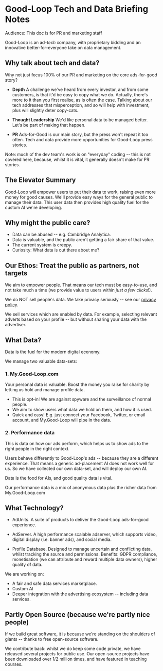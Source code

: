 # Good-Loop Tech and Data Briefing Notes

Audience: This doc is for PR and marketing staff

Good-Loop is an ad-_tech_ company, with proprietary bidding
and an innovative better-for-everyone take on data management.

## Why talk about tech and data?

Why not just focus 100% of our PR and marketing on the core ads-for-good story?

- **Depth** A challenge we've heard from every investor, and from some customers,
  is that it'd be easy to copy what we do. Actually, there's more to it than you
  first realise, as is often the case. Talking about our tech addresses that
  misperception, and so will help with investment, plus will slightly deter copy-cats.

- **Thought Leadership** We'd like personal data to be managed better. Let's be part of making that happen.

- **PR** Ads-for-Good is our main story, but the press won't repeat it too often.
  Tech and data provide more opportunities for Good-Loop press stories.

Note: much of the dev team's work is on "everyday" coding -- this is not covered here, because, whilst it is vital,
it generally doesn't make for PR stories.

## The Elevator Summary

Good-Loop will empower users to put their data to work, raising even more money for good causes.
We'll provide easy ways for the general public to manage their data.
This user data then provides high quality fuel for the custom AI we're developing.

## Why might the public care?

- Data can be abused -- e.g. Cambridge Analytica.
- Data is valuable, and the public aren't getting a fair share of that value.
- The current system is creepy.
- Curiosity: What data is out there about me?

## Our Ethos: Treat the public as partners, not targets

We aim to empower people. That means our tech must be easy-to-use, and not take much a time
(we provide value to users within _just a few clicks_!).

We do NOT sell people's data. We take privacy seriously -- see our [privacy policy](https://doc.good-loop.com/policy/privacy-policy.md).

We sell services which are enabled by data. For example, selecting relevant adverts based on your profile -- but without
sharing your data with the advertiser.

## What Data?

Data is the fuel for the modern digital economy.

We manage two valuable data-sets:

### 1. My.Good-Loop.com

Your personal data is valuable. Boost the money you raise for charity by
letting us hold and manage profile data.

- This is opt-in! We are against spyware and the surveillance of normal people.
- We aim to show users what data we hold on them, and how it is used.
- Quick and easy! E.g. just connect your Facebook, Twitter, or email account, and My.Good-Loop will
  pipe in the data.

### 2. Performance data

This is data on how our ads perform, which helps us to show ads to the right people in the right context.

Users behave differently to Good-Loop's ads -- because they are a different experience.
That means a generic ad-placement AI does not work well for us.
So we have collected our own data-set, and will deploy our own AI.

Data is the food for AIs, and good quality data is vital.

Our performance data is a mix of anonymous data plus the richer data from My.Good-Loop.com

## What Technology?

- AdUnits. A suite of products to deliver the Good-Loop ads-for-good experience.

- AdServer. A high performance scalable adserver, which supports video, digital display (i.e. banner ads), and social media.

- Profile Database. Designed to manage uncertain and conflicting data,
  whilst tracking the source and permissions. Benefits: GDPR compliance,
  monetisation (we can attribute and reward multiple data owners),
  higher quality of data.

We are working on:

- A fair and safe data services marketplace.
- Custom AI
- Deeper integration with the advertising ecosystem -- including data services.

## Partly Open Source (because we're partly nice people)

If we build great software, it is because we're standing on the shoulders of giants
-- thanks to free open-source software.

We contribute back: whilst we do keep some code private,
we have released several projects for public use. Our open-source projects have been downloaded over 1/2 million times,
and have featured in teaching courses.

